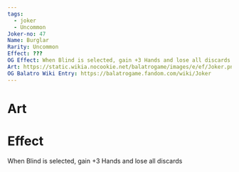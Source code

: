 ```yaml
---
tags:
  - joker
  - Uncommon
Joker-no: 47
Name: Burglar
Rarity: Uncommon
Effect: ???
OG Effect: When Blind is selected, gain +3 Hands and lose all discards
Art: https://static.wikia.nocookie.net/balatrogame/images/e/ef/Joker.png/revision/latest?cb=20230925003651
OG Balatro Wiki Entry: https://balatrogame.fandom.com/wiki/Joker
---
```

# Art
# Effect
When Blind is selected, gain +3 Hands and lose all discards
